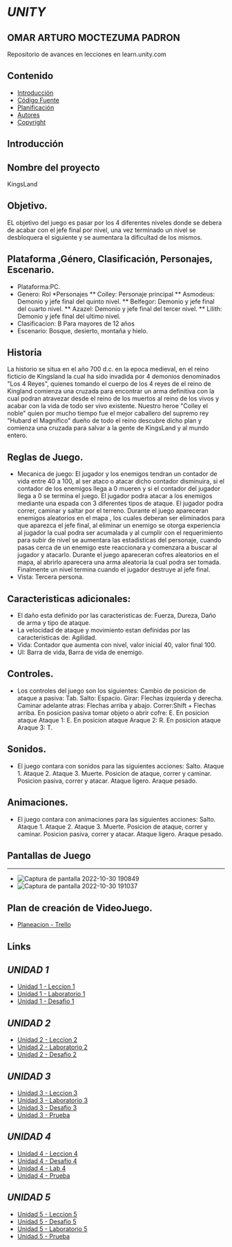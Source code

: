 # *UNITY*
## OMAR ARTURO MOCTEZUMA PADRON
Repositorio de avances en lecciones en learn.unity.com
##
##

## Contenido

- [Introducción](#introducción)
- [Código Fuente](#links)
- [Planificación](#planificación)
- [Autores](#autores)
- [Copyright](#copyright)


## Introducción

## Nombre del proyecto
KingsLand
## Objetivo.
EL objetivo del juego es pasar por los 4 diferentes niveles donde se debera de acabar con el jefe final por nivel, una vez terminado un nivel se desbloquera el siguiente y se aumentara la dificultad de los mismos. 
## Plataforma ,Género, Clasificación, Personajes, Escenario.
* Plataforma:PC.
* Genero: Rol
*Personajes
** Colley: Personaje principal
** Asmodeus: Demonio y jefe final del quinto nivel. 
** Belfegor: Demonio y jefe final del cuarto nivel.
** Azazel: Demonio y jefe final del tercer nivel.
** Lilith: Demonio y jefe final del ultimo nivel.
* Clasificacion: B Para mayores de 12 años
* Escenario: Bosque, desierto, montaña y hielo.
## Historia
La historio se situa en el año 700 d.c. en la epoca medieval, en el reino ficticio de Kingsland la cual ha sido invadida por 4 demonios denominados "Los 4 Reyes", quienes tomando el cuerpo de los 4 reyes de el reino de Kingland  comienza una cruzada para encontrar un arma definitiva con la cual podran atravezar desde el reino de los muertos  al reino de los vivos y acabar con la vida de todo ser vivo existente. Nuestro heroe "Colley el noble" quien por mucho tiempo fue el mejor caballero del supremo rey "Hubard el Magnifico" dueño de todo el reino descubre dicho plan y comienza una cruzada para salvar a la gente de KingsLand y al mundo entero.  
## Reglas de Juego.
* Mecanica de juego: El jugador y los enemigos tendran un contador de vida entre 40 a 100, al ser ataco o atacar dicho contador disminuira, si el contador de los enemigos llega a 0 mueren y si el contador del jugador llega a 0 se termina el juego. El jugador podra atacar a los enemigos mediante una espada con 3 diferentes tipos de ataque. El jugador podra correr, caminar y saltar por el terreno. Durante el juego apareceran enemigos aleatorios en el mapa , los cuales deberan ser eliminados para que aparezca el jefe final, al eliminar un enemigo se otorga experiencia al jugador la cual podra ser acumalada y al cumplir con el requerimiento para subir de nivel se aumentara las estadisticas del personaje, cuando pasas cerca de un enemigo este reaccionara y comenzara a buscar al jugador y atacarlo. Durante el juego apareceran cofres aleatorios en el mapa, al abrirlo aparecera una arma aleatoria la cual podra ser tomada. Finalmente un nivel termina cuando el jugador destruye al jefe final. 
* Vista: Tercera persona.
## Caracteristicas adicionales:
* El daño esta definido por las caracteristicas de: Fuerza, Dureza, Daño de arma y tipo de ataque.
* La velocidad de ataque y movimiento estan definidas por las caracteristicas de: Agilidad.
* Vida: Contador que aumenta con nivel, valor inicial 40, valor final 100.
* UI: Barra de vida, Barra de vida de enemigo.
## Controles. 
* Los controles del juego son los siguientes:
Cambio de posicion de ataque a pasiva: Tab.
Salto: Espacio.
Girar: Flechas izquierda y derecha.
Caminar adelante atras: Flechas arriba y abajo.
Correr:Shift + Flechas arriba.
En posicion pasiva tomar objeto o abrir cofre: E.
En posicion ataque Ataque 1: E.
En posicion ataque Araque 2: R.
En posicion ataque Araque 3: T.
## Sonidos. 
* El juego contara con sonidos para las siguientes acciones:
Salto.
Ataque 1.
Ataque 2.
Ataque 3.
Muerte.
Posicion de ataque, correr y caminar.
Posicion pasiva, correr y atacar.
Ataque ligero.
Araque pesado.
## Animaciones. 
* El juego contara con animaciones para las siguientes acciones:
Salto.
Ataque 1.
Ataque 2.
Ataque 3.
Muerte.
Posicion de ataque, correr y caminar.
Posicion pasiva, correr y atacar.
Ataque ligero.
Araque pesado.
## Pantallas de Juego
***
* ![Captura de pantalla 2022-10-30 190849](https://user-images.githubusercontent.com/72763508/198912285-9e0511ee-2a78-47c4-a4ec-d6cafd07eafd.png)
* ![Captura de pantalla 2022-10-30 191037](https://user-images.githubusercontent.com/72763508/198912287-d1aefe49-9a4d-4793-a4f3-101a49e0fcec.png)
##  Plan de creación de VideoJuego.
* [Planeacion - Trello](https://trello.com/invite/b/KI9FAcd3/ATTIe0e6155a6310f3cf63fde971bc8a3947607AE2E8/kingsland)
## Links
## ***UNIDAD 1***
 * [Unidad 1 - Leccion 1](https://github.com/oipihamed/Unity-UTNG/tree/main/Unidad1_Leccion%201)
* [Unidad 1 - Laboratorio 1](https://github.com/oipihamed/Unity-UTNG/tree/main/Unidad1_Laboratorio1)
* [Unidad 1 - Desafio 1](https://github.com/oipihamed/Unity-UTNG/blob/main/Unidad1_Desafio1_Explicacion_Video.pptx)
## ***UNIDAD 2*** 
* [Unidad 2 - Leccion 2](https://github.com/oipihamed/Unity-UTNG/tree/main/Unidad2_Leccion2)
* [Unidad 2 - Laboratorio 2](https://github.com/oipihamed/Unity-UTNG/tree/main/Unidad2_Laboratorio2)
* [Unidad 2 - Desafio 2](https://github.com/oipihamed/Unity-UTNG/tree/main/Unidad2_Desafio2)
## ***UNIDAD 3***
* [Unidad 3 - Leccion 3](https://github.com/oipihamed/Unity-UTNG/tree/main/U3_Leccion3_Export)
* [Unidad 3 - Laboratorio 3](https://github.com/oipihamed/Unity-UTNG/tree/main/U3_Laboratorio3_Export)
* [Unidad 3 - Desafio 3](https://github.com/oipihamed/Unity-UTNG/tree/main/U3_Desafio3_Export)
* [Unidad 3 - Prueba](https://user-images.githubusercontent.com/72763508/197306807-f378cae1-ce0b-41c7-865d-c216c416483d.png)
## ***UNIDAD 4***
* [Unidad 4 - Leccion 4](https://github.com/oipihamed/Unity-UTNG/tree/main/U4_Leccion4_Export)
* [Unidad 4 - Desafio 4](https://github.com/oipihamed/Unity-UTNG/tree/main/U4_Desafio4)
* [Unidad 4 - Lab 4](https://github.com/oipihamed/Unity-UTNG/tree/main/Unidad4_Lab4)
* [Unidad 4 - Prueba](https://user-images.githubusercontent.com/72763508/198740834-f7d88f76-6433-417a-9126-969f7bb2b173.png)
## ***UNIDAD 5***

* [Unidad 5 - Leccion 5](https://github.com/oipihamed/Unity-UTNG/tree/main/Unidad5_Leccion5_Export)
* [Unidad 5 - Desafio 5](https://github.com/oipihamed/Unity-UTNG/tree/main/Unidad5_Desafio5_Export)
* [Unidad 5 - Laboratorio 5](https://github.com/oipihamed/Unity-UTNG/tree/main/Unidad5_Laboratorio5)
* [Unidad 5 - Prueba](https://user-images.githubusercontent.com/72763508/197308001-bf168f08-9fcc-46b3-900f-8cba91b459d4.png)
